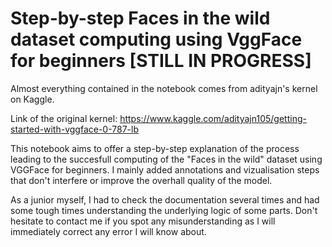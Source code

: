 # Step-by-step Faces in the wild dataset computing using VggFace for beginners [STILL IN PROGRESS]
Almost everything contained in the notebook comes from adityajn's kernel on Kaggle.

Link of the original kernel: https://www.kaggle.com/adityajn105/getting-started-with-vggface-0-787-lb

This notebook aims to offer a step-by-step explanation of the process leading to the succesfull computing of the "Faces in the wild" dataset using VGGFace for beginners. I mainly added annotations and vizualisation steps that don't interfere or improve the overhall quality of the model.

As a junior myself, I had to check the documentation several times and had some tough times understanding the underlying logic of some parts. Don't hesitate to contact me if you spot any misunderstanding as I will immediately correct any error I will know about.
